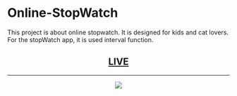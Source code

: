 # Online-StopWatch

This project is about online stopwatch. It is designed for kids and cat lovers. For the stopWatch app, it is used interval function.


<div align=center>
  
<h2>
  <a href="https://baharkose.github.io/Online-StopWatch/"> LIVE </a>
</h2>

</div>

****

<p align="center">
  <img src="https://github.com/baharkose/Online-StopWatch/assets/110201916/991c458f-0d1c-4903-9fc9-dda7ba9f5dd9)https://github.com/baharkose/Online-StopWatch/assets/110201916/991c458f-0d1c-4903-9fc9-dda7ba9f5dd9">
</p>

